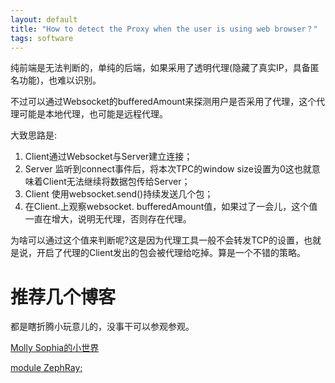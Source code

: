 ```yaml
---
layout: default
title: "How to detect the Proxy when the user is using web browser？"
tags: software 
---
```


纯前端是无法判断的，单纯的后端，如果采用了透明代理(隐藏了真实IP，具备匿名功能)，也难以识别。

不过可以通过Websocket的bufferedAmount来探测用户是否采用了代理，这个代理可能是本地代理，也可能是远程代理。

大致思路是:

1. Client通过Websocket与Server建立连接；
2. Server 监听到connect事件后，将本次TPC的window size设置为0这也就意味着Client无法继续将数据包传给Server；
3. Client 使用websocket.send()持续发送几个包；
4. 在Client.上观察websocket. bufferedAmount值，如果过了一会儿，这个值一直在增大，说明无代理，否则存在代理。

为啥可以通过这个值来判断呢?这是因为代理工具一般不会转发TCP的设置，也就是说，开启了代理的Client发出的包会被代理给吃掉。算是一个不错的策略。

# 推荐几个博客

都是瞎折腾小玩意儿的，没事干可以参观参观。

[Molly Sophia的小世界](https://momosan.cc/)

[module ZephRay;](https://zephray.me/)

